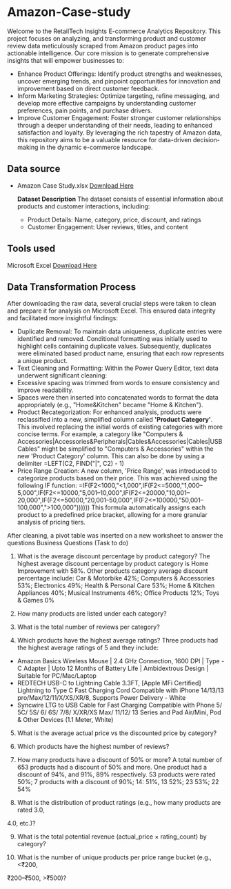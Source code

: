 # Amazon-Case-study
Welcome to the RetailTech Insights E-commerce Analytics Repository. This project focuses on analyzing, and transforming product and customer review data meticulously scraped from Amazon product pages into actionable intelligence. Our core mission is to generate comprehensive insights that will empower businesses to:
 - Enhance Product Offerings: Identify product strengths and weaknesses, uncover emerging trends, and pinpoint opportunities for innovation and improvement based on direct customer feedback.
 - Inform Marketing Strategies: Optimize targeting, refine messaging, and develop more effective campaigns by understanding customer preferences, pain points, and purchase drivers.
 - Improve Customer Engagement: Foster stronger customer relationships through a deeper understanding of their needs, leading to enhanced satisfaction and loyalty.
By leveraging the rich tapestry of Amazon data, this repository aims to be a valuable resource for data-driven decision-making in the dynamic e-commerce landscape.

## Data source
 - Amazon Case Study.xlsx [Download Here](https://canvas.instructure.com/files/302721266/download?download_frd=1)

   **Dataset Description**
   The dataset consists of essential information about products and customer interactions, including:
     - Product Details: Name, category, price, discount, and ratings
     - Customer Engagement: User reviews, titles, and content

## **Tools used**
Microsoft Excel [Download Here](https://microsoft-excel.en.softonic.com/)

## Data Transformation Process
After downloading the raw data, several crucial steps were taken to clean and prepare it for analysis on Microsoft Excel. This ensured data integrity and facilitated more insightful findings:
- Duplicate Removal: To maintain data uniqueness, duplicate entries were identified and removed. Conditional formatting was initially used to highlight cells containing duplicate values. Subsequently, duplicates were eliminated based product name, ensuring that each row represents a unique product.
- Text Cleaning and Formatting: Within the Power Query Editor, text data underwent significant cleaning:
- Excessive spacing was trimmed from words to ensure consistency and improve readability.
- Spaces were then inserted into concatenated words to format the data appropriately (e.g., "Home&Kitchen" became "Home & Kitchen").
- Product Recategorization: For enhanced analysis, products were reclassified into a new, simplified column called **'Product Category'**. This involved replacing the initial words of existing categories with more concise terms. For example, a category like "Computers & Accessories|Accessories&Peripherals|Cables&Accessories|Cables|USBCables" might be simplified to "Computers & Accessories" within the new 'Product Category' column. This can also be done by using a delimiter =LEFT(C2, FIND("|", C2) - 1)
- Price Range Creation: A new column, 'Price Range', was introduced to categorize products based on their price. This was achieved using the following IF function:
=IF(F2<1000,"<1,000",IF(F2<=5000,"1,000–5,000",IF(F2<=10000,"5,001–10,000",IF(F2<=20000,"10,001–20,000",IF(F2<=50000,"20,001–50,000",IF(F2<=100000,"50,001–100,000",">100,000"))))))
This formula automatically assigns each product to a predefined price bracket, allowing for a more granular analysis of pricing tiers. 

After cleaning, a pivot table was inserted on a new worksheet to answer the questions 
Business Questions (Task to do)
1. What is the average discount percentage by product category?
The highest average discount percentage by product category is Home Improvement with 58%. Other products category average discount percentage include: Car & Motorbike 42%; Computers & Accessories 53%; Electronics 49%; Health & Personal Care 53%; Home & Kitchen Appliances 40%; Musical Instruments 46%; Office Products 12%; Toys & Games 0%	

2. How many products are listed under each category?

3. What is the total number of reviews per category?

4. Which products have the highest average ratings?
Three products had the highest average ratings of 5 and they include: 
- Amazon Basics Wireless Mouse | 2.4 GHz Connection, 1600 DPI | Type - C Adapter | Upto 12 Months of Battery Life | Ambidextrous Design | Suitable for PC/Mac/Laptop
- REDTECH USB-C to Lightning Cable 3.3FT, [Apple MFi Certified] Lightning to Type C Fast Charging Cord Compatible with iPhone 14/13/13 pro/Max/12/11/X/XS/XR/8, Supports Power Delivery - White
- Syncwire LTG to USB Cable for Fast Charging Compatible with Phone 5/ 5C/ 5S/ 6/ 6S/ 7/8/ X/XR/XS Max/ 11/12/ 13 Series and Pad Air/Mini, Pod & Other Devices (1.1 Meter, White)

5. What is the average actual price vs the discounted price by category?

6. Which products have the highest number of reviews?

7. How many products have a discount of 50% or more?
A total number of 653 products had a discount of 50% and more. One product had a discount of 94%, and 91%, 89% respectively. 53 products were rated 50%; 7 products with a discount of 90%; 
14: 51%, 13 52%; 23 53%; 22 54%
8. What is the distribution of product ratings (e.g., how many products are rated 3.0,

4.0, etc.)?

9. What is the total potential revenue (actual_price × rating_count) by category?

10. What is the number of unique products per price range bucket (e.g., <₹200,

₹200–₹500, >₹500)?

